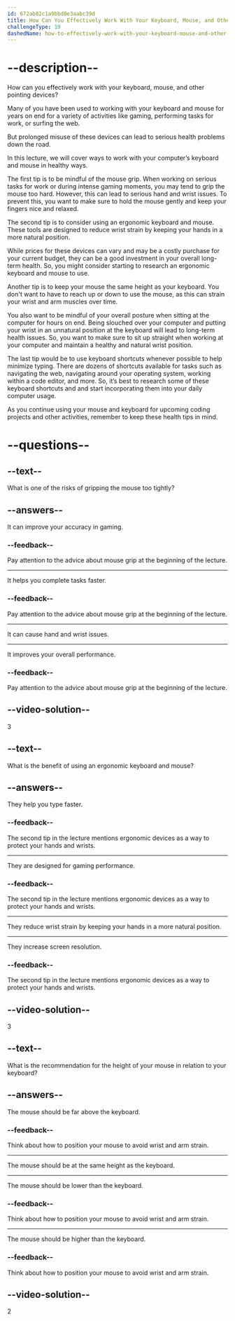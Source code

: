 ```yaml
---
id: 672ab82c1a9bbd0e3aabc39d
title: How Can You Effectively Work With Your Keyboard, Mouse, and Other Pointing Devices
challengeType: 19
dashedName: how-to-effectively-work-with-your-keyboard-mouse-and-other-pointing-devices
---
```


# --description--

How can you effectively work with your keyboard, mouse, and other pointing devices?

Many of you have been used to working with your keyboard and mouse for years on end for a variety of activities like gaming, performing tasks for work, or surfing the web.

But prolonged misuse of these devices can lead to serious health problems down the road.

In this lecture, we will cover ways to work with your computer’s keyboard and mouse in healthy ways.

The first tip is to be mindful of the mouse grip. When working on serious tasks for work or during intense gaming moments, you may tend to grip the mouse too hard. However, this can lead to serious hand and wrist issues. To prevent this, you want to make sure to hold the mouse gently and keep your fingers nice and relaxed.

The second tip is to consider using an ergonomic keyboard and mouse. These tools are designed to reduce wrist strain by keeping your hands in a more natural position.

While prices for these devices can vary and may be a costly purchase for your current budget, they can be a good investment in your overall long-term health. So, you might consider starting to research an ergonomic keyboard and mouse to use.

Another tip is to keep your mouse the same height as your keyboard. You don't want to have to reach up or down to use the mouse, as this can strain your wrist and arm muscles over time.

You also want to be mindful of your overall posture when sitting at the computer for hours on end. Being slouched over your computer and putting your wrist in an unnatural position at the keyboard will lead to long-term health issues. So, you want to make sure to sit up straight when working at your computer and maintain a healthy and natural wrist position.

The last tip would be to use keyboard shortcuts whenever possible to help minimize typing. There are dozens of shortcuts available for tasks such as navigating the web, navigating around your operating system, working within a code editor, and more. So, it’s best to research some of these keyboard shortcuts and and start incorporating them into your daily computer usage.

As you continue using your mouse and keyboard for upcoming coding projects and other activities, remember to keep these health tips in mind.

# --questions--

## --text--

What is one of the risks of gripping the mouse too tightly?

## --answers--

It can improve your accuracy in gaming.

### --feedback--

Pay attention to the advice about mouse grip at the beginning of the lecture.

---

It helps you complete tasks faster.

### --feedback--

Pay attention to the advice about mouse grip at the beginning of the lecture.

---

It can cause hand and wrist issues.

---

It improves your overall performance.

### --feedback--

Pay attention to the advice about mouse grip at the beginning of the lecture.

## --video-solution--

3

## --text--

What is the benefit of using an ergonomic keyboard and mouse?

## --answers--

They help you type faster.

### --feedback--

The second tip in the lecture mentions ergonomic devices as a way to protect your hands and wrists.

---

They are designed for gaming performance.

### --feedback--

The second tip in the lecture mentions ergonomic devices as a way to protect your hands and wrists.

---

They reduce wrist strain by keeping your hands in a more natural position.

---

They increase screen resolution.

### --feedback--

The second tip in the lecture mentions ergonomic devices as a way to protect your hands and wrists.

## --video-solution--

3

## --text--

What is the recommendation for the height of your mouse in relation to your keyboard?

## --answers--

The mouse should be far above the keyboard.

### --feedback--

Think about how to position your mouse to avoid wrist and arm strain.

---

The mouse should be at the same height as the keyboard.

---

The mouse should be lower than the keyboard.

### --feedback--

Think about how to position your mouse to avoid wrist and arm strain.

---

The mouse should be higher than the keyboard.

### --feedback--

Think about how to position your mouse to avoid wrist and arm strain.

## --video-solution--

2
